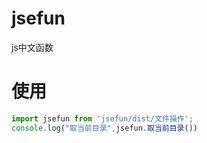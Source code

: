 # jsefun
js中文函数

# 使用

```js
import jsefun from 'jsefun/dist/文件操作';
console.log("取当前目录",jsefun.取当前目录())
```
